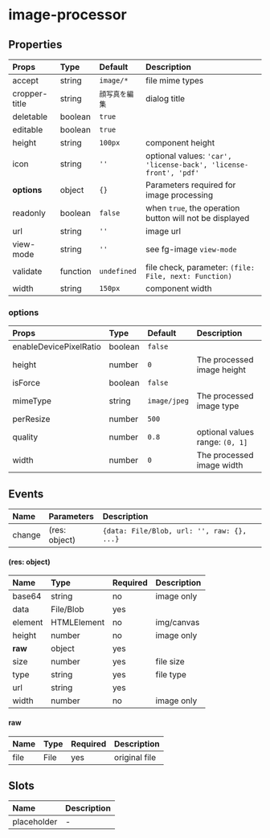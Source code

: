 # image-processor

## Properties

|Props|Type|Default|Description|
|:--|:--|:--|:--|
|accept|string|`image/*`|file mime types|
|cropper-title|string|`顔写真を編集`|dialog title|
|deletable|boolean|`true`||
|editable|boolean|`true`||
|height|string|`100px`|component height|
|icon|string|`''`|optional values: `'car', 'license-back', 'license-front', 'pdf'`|
|**options**|object|`{}`|Parameters required for image processing|
|readonly|boolean|`false`|when `true`, the operation button will not be displayed|
|url|string|`''`|image url|
|view-mode|string|`''`|see fg-image `view-mode`|
|validate|function|`undefined`|file check, parameter: `(file: File, next: Function)`|
|width|string|`150px`|component width|

### options

|Props|Type|Default|Description|
|:--|:--|:--|:--|
|enableDevicePixelRatio|boolean|`false`||
|height|number|`0`|The processed image height|
|isForce|boolean|`false`||
|mimeType|string|`image/jpeg`|The processed image type|
|perResize|number|`500`||
|quality|number|`0.8`|optional values range: `(0, 1]`|
|width|number|`0`|The processed image width|

## Events

|Name|Parameters|Description|
|:--|:--|:--|
|change|(res: object)|`{data: File/Blob, url: '', raw: {}, ...}`|

#### (res: object)

|Name|Type|Required|Description|
|:--|:--|:--|:--|
|base64|string|no|image only|
|data|File/Blob|yes||
|element|HTMLElement|no|img/canvas|
|height|number|no|image only|
|**raw**|object|yes||
|size|number|yes|file size|
|type|string|yes|file type|
|url|string|yes||
|width|number|no|image only|

#### raw

|Name|Type|Required|Description|
|:--|:--|:--|:--|
|file|File|yes|original file|

## Slots

|Name|Description|
|:--|:--|
|placeholder|-|
